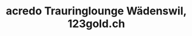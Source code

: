 ---
title: "acredo Trauringlounge Wädenswil, 123gold.ch"
url: /waedenswil/acredo-trauringlounge-waedenswil-123gold-ch/
shop: Schmuck
---